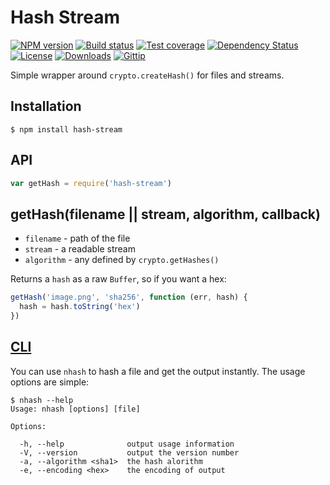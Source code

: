 # Hash Stream

[![NPM version][npm-image]][npm-url]
[![Build status][travis-image]][travis-url]
[![Test coverage][coveralls-image]][coveralls-url]
[![Dependency Status][david-image]][david-url]
[![License][license-image]][license-url]
[![Downloads][downloads-image]][downloads-url]
[![Gittip][gittip-image]][gittip-url]

Simple wrapper around `crypto.createHash()` for files and streams.

## Installation

```shell
$ npm install hash-stream
```

## API

```js
var getHash = require('hash-stream')
```

## getHash(filename || stream, algorithm, callback)

- `filename` - path of the file
- `stream` - a readable stream
- `algorithm` - any defined by `crypto.getHashes()`

Returns a `hash` as a raw `Buffer`, so if you want a hex:

```js
getHash('image.png', 'sha256', function (err, hash) {
  hash = hash.toString('hex')
})
```

## [CLI](http://en.wikipedia.org/wiki/Command-line_interface)

You can use `nhash` to hash a file and get the output instantly. The usage options are simple:
```
$ nhash --help
Usage: nhash [options] [file]

Options:

  -h, --help              output usage information
  -V, --version           output the version number
  -a, --algorithm <sha1>  the hash alorithm
  -e, --encoding <hex>    the encoding of output
```

[npm-image]: https://img.shields.io/npm/v/hash-stream.svg?style=flat-square
[npm-url]: https://npmjs.org/package/hash-stream
[github-tag]: http://img.shields.io/github/tag/stream-utils/hash-stream.svg?style=flat-square
[github-url]: https://github.com/stream-utils/hash-stream/tags
[travis-image]: https://img.shields.io/travis/stream-utils/hash-stream.svg?style=flat-square
[travis-url]: https://travis-ci.org/stream-utils/hash-stream
[coveralls-image]: https://img.shields.io/coveralls/stream-utils/hash-stream.svg?style=flat-square
[coveralls-url]: https://coveralls.io/r/stream-utils/hash-stream
[david-image]: http://img.shields.io/david/stream-utils/hash-stream.svg?style=flat-square
[david-url]: https://david-dm.org/stream-utils/hash-stream
[license-image]: http://img.shields.io/npm/l/hash-stream.svg?style=flat-square
[license-url]: LICENSE
[downloads-image]: http://img.shields.io/npm/dm/hash-stream.svg?style=flat-square
[downloads-url]: https://npmjs.org/package/hash-stream
[gittip-image]: https://img.shields.io/gratipay/jonathanong.svg?style=flat-square
[gittip-url]: https://gratipay.com/jonathanong/
